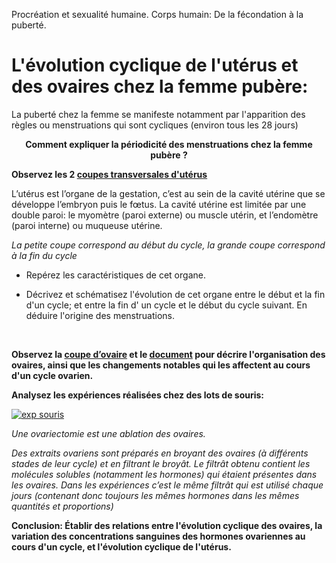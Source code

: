 <p>Procréation et sexualité humaine.      Corps humain: De la fécondation à la puberté.</p>

# L'évolution cyclique de l'utérus et des ovaires chez la femme pubère:


La puberté chez la femme se manifeste notamment par l'apparition des règles ou menstruations qui sont cycliques (environ tous les 28 jours)

<p align=center><strong>Comment expliquer la périodicité des menstruations chez la femme pubère ?</strong></p>


**Observez les 2 [coupes transversales d'utérus](https://ipfs.io/ipfs/QmZCpYLWJXtLvZYKCJJPfVAgCZCfR8cdxPKGizLo4yLoND)** 

L’utérus est l’organe de la gestation, c’est au sein de la cavité utérine que se développe l’embryon puis le fœtus. La cavité utérine est limitée par une double paroi: le myomètre (paroi externe) ou  muscle utérin,  et l’endomètre (paroi interne) ou muqueuse utérine.

*La petite coupe correspond au début du cycle, la grande coupe correspond à la fin du cycle*

- Repérez  les caractéristiques de cet organe. 

- Décrivez et schématisez l'évolution de cet organe entre le début et la fin d'un cycle; et entre la fin d' un cycle et le début du cycle suivant. En déduire l'origine des menstruations.

<p></br></p>

**Observez la [coupe d’ovaire](https://ipfs.io/ipfs/QmSpazNQE5G6VzLXkLdrk1BZZEbHP5RS2ZHShr1iWrUGsY) et le [document](https://ipfs.io/ipfs/QmTTdW56fZ1yfpKdLX5haH7c7GzxDBbtVDRHuaizRqYX9F) pour décrire l'organisation des ovaires, ainsi que les changements notables qui les affectent au cours d'un cycle ovarien.**




**Analysez les expériences réalisées chez des lots de souris:**

<a href="https://ipfs.io/ipfs/QmRXQRapXqBmMWPFfhjU9nZ6ozfA5vb6tcqMtNUkH25xEm"><img src="https://ipfs.io/ipfs/QmRXQRapXqBmMWPFfhjU9nZ6ozfA5vb6tcqMtNUkH25xEm" alt="exp souris"></a>

*Une ovariectomie est une ablation des ovaires.*

*Des extraits ovariens sont préparés en broyant des ovaires (à différents stades de leur cycle) et en filtrant le broyât. Le filtrât obtenu contient les molécules solubles (notamment les hormones) qui étaient présentes dans les ovaires. Dans les expériences c’est le même filtrât qui est utilisé chaque jours (contenant donc toujours les mêmes hormones dans les mêmes quantités et proportions)*


**Conclusion: Établir des relations entre l'évolution cyclique des ovaires, la variation des concentrations sanguines des hormones ovariennes au cours d'un cycle, et l'évolution cyclique de l'utérus.**

